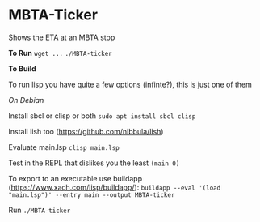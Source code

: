 # MBTA-Ticker
Shows the ETA at an MBTA stop 


**To Run**
`
wget ...
`
`./MBTA-ticker`




**To Build**

To run lisp you have quite a few options (infinte?), this is just one of them

*On Debian*

Install sbcl or clisp or both
`sudo apt install sbcl clisp`

Install lish too (https://github.com/nibbula/lish)

Evaluate main.lsp
`clisp main.lsp`

Test in the REPL that dislikes you the least
`(main 0)`

To export to an executable use buildapp (https://www.xach.com/lisp/buildapp/):
`buildapp --eval '(load "main.lsp")' --entry main --output MBTA-ticker`

Run
`./MBTA-ticker`

